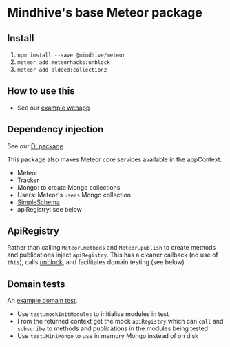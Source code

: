 # Mindhive's base Meteor package

## Install

1. `npm install --save @mindhive/meteor`
2. `meteor add meteorhacks:unblock`
3. `meteor add aldeed:collection2`

## How to use this
 
- See our [example webapp](https://github.com/mindhivenz/todos-basis-webapp)

## Dependency injection 

See our [DI package](https://github.com/mindhivenz/di-js).

This package also makes Meteor core services available in the appContext:
 
- Meteor
- Tracker
- Mongo: to create Mongo collections
- Users: Meteor's `users` Mongo collection
- [SimpleSchema](https://github.com/aldeed/meteor-collection2)
- apiRegistry: see below

## ApiRegistry

Rather than calling `Meteor.methods` and `Meteor.publish` to create methods and publications
inject `apiRegistry`. This has a cleaner callback (no use of `this`), calls 
[unblock](https://github.com/meteorhacks/unblock), and facilitates domain testing (see below).

## Domain tests

An [example domain test](https://github.com/mindhivenz/todos-basis-webapp/blob/master/tests/specs/domain/tasks.spec.js).

- Use `test.mockInitModules` to initialise modules in test
- From the returned context get the mock `apiRegistry` which can `call` and `subscribe` to methods and publications
  in the modules being tested
- Use `test.MiniMongo` to use in memory Mongo instead of on disk
